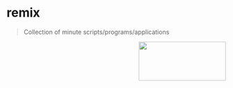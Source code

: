 # remix
> Collection of minute scripts/programs/applications

<img align="right"  width=200 height=90  src="https://lh3.googleusercontent.com/Q_l8ZVBlylCbyoI01JHI9hzSMFxrDCaqbHvD3kJil32jN5_EH8tbX4Vyjn2ouKygG77aMiG48bJCAmU=w1366-h604">
